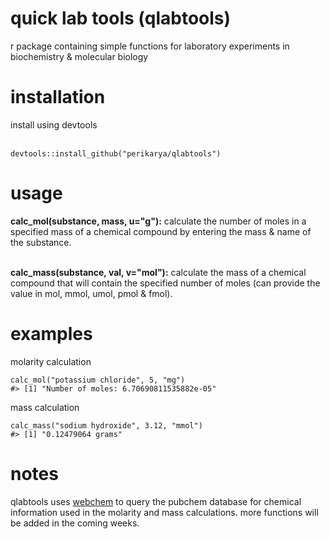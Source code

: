 # quick lab tools (qlabtools)
r package containing simple functions for laboratory experiments in biochemistry &amp; molecular biology

<h1>installation</h1>
install using devtools <br><br>

```
devtools::install_github("perikarya/qlabtools")
```

<h1>usage</h1>
<b>calc_mol(substance, mass, u="g"):</b> calculate the number of moles in a specified mass of a chemical compound by entering the mass & name of the substance. <br><br>

<b>calc_mass(substance, val, v="mol"):</b> calculate the mass of a chemical compound that will contain the specified number of moles (can provide the value in mol, mmol, umol, pmol & fmol).

<h1>examples</h1>

molarity calculation

```
calc_mol("potassium chloride", 5, "mg")
#> [1] "Number of moles: 6.70690811535882e-05"
```

mass calculation

```
calc_mass("sodium hydroxide", 3.12, "mmol")
#> [1] "0.12479064 grams"
```

<h1>notes</h1>

qlabtools uses <a href="https://github.com/ropensci/webchem">webchem</a> to query the pubchem database for chemical information used in the molarity and mass calculations. more functions will be added in the coming weeks.
